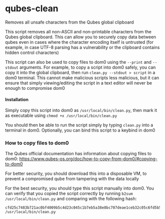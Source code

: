 # qubes-clean
Removes all unsafe characters from the Qubes global clipboard

This script removes all non-ASCII and non-printable characters from the Qubes global clipboard. This can allow you to securely copy data between qubes even in cases where the character encoding itself is untrusted (for example, in case UTF-8 parsing has a vulnerability or the clipboard contains hidden control characters)

This script can also be used to copy files to dom0 using the `--print` and `--stdout` arguments. For example, to copy a script into dom0 safely, you can copy it into the global clipboard, then run `clean.py --stdout > script` in a dom0 terminal. This cannot make malicious scripts less malicious, but it can ensure that simply viewing/editing the script in a text editor will never be enough to compromise dom0

#### Installation

Simply copy this script into dom0 as `/usr/local/bin/clean.py`, then mark it as executable using `chmod +x /usr/local/bin/clean.py`

You should then be able to run the script simply by typing `clean.py` into a terminal in dom0. Optionally, you can bind this script to a keybind in dom0

### How to copy files to dom0

The Qubes official documentation has information about copying files to dom0: https://www.qubes-os.org/doc/how-to-copy-from-dom0/#copying-to-dom0

For better security, you should download this into a disposable VM, to prevent a compromised qube from tampering with the data locally

For the best security, you should type this script manually into dom0. You can verify that you copied the script correctly by running `b2sum /usr/local/bin/clean.py` and comparing with the following hash:

```
cfd25c7483b721ac0bf4009b5c4d23c045c1b7eb5a38e8bc707deae1ceb32c05c6fd5b58ffd1344499c789801c1f1abbe6d233280d5e6201d32a501c7864a2e3  /usr/local/bin/clean.py
```
